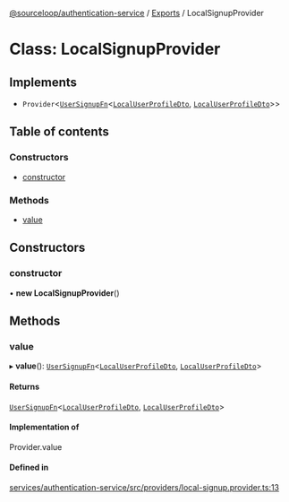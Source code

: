 [@sourceloop/authentication-service](../README.md) / [Exports](../modules.md) / LocalSignupProvider

# Class: LocalSignupProvider

## Implements

- `Provider`<[`UserSignupFn`](../interfaces/UserSignupFn.md)<[`LocalUserProfileDto`](LocalUserProfileDto.md), [`LocalUserProfileDto`](LocalUserProfileDto.md)\>\>

## Table of contents

### Constructors

- [constructor](LocalSignupProvider.md#constructor)

### Methods

- [value](LocalSignupProvider.md#value)

## Constructors

### constructor

• **new LocalSignupProvider**()

## Methods

### value

▸ **value**(): [`UserSignupFn`](../interfaces/UserSignupFn.md)<[`LocalUserProfileDto`](LocalUserProfileDto.md), [`LocalUserProfileDto`](LocalUserProfileDto.md)\>

#### Returns

[`UserSignupFn`](../interfaces/UserSignupFn.md)<[`LocalUserProfileDto`](LocalUserProfileDto.md), [`LocalUserProfileDto`](LocalUserProfileDto.md)\>

#### Implementation of

Provider.value

#### Defined in

[services/authentication-service/src/providers/local-signup.provider.ts:13](https://github.com/codeweb05/repo1/blob/a4cf318/services/authentication-service/src/providers/local-signup.provider.ts#L13)
